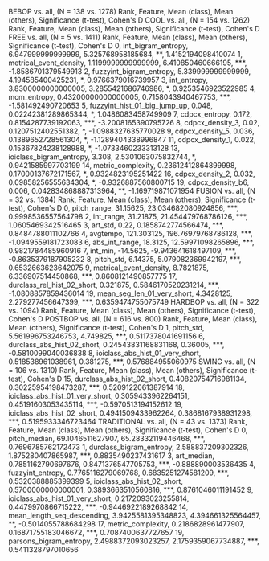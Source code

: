 BEBOP vs. all, (N = 138 vs. 1278)
Rank, Feature, Mean (class), Mean (others), Significance (t-test), Cohen's D
COOL vs. all, (N = 154 vs. 1262)
Rank, Feature, Mean (class), Mean (others), Significance (t-test), Cohen's D
FREE vs. all, (N = 5 vs. 1411)
Rank, Feature, Mean (class), Mean (others), Significance (t-test), Cohen's D
0, int_bigram_entropy, 6.947999999999999, 5.325768958185684, **, 1.4152194098410074
1, metrical_event_density, 1.1199999999999999, 6.410850460666195, ***, -1.8586701379549913
2, fuzzyint_bigram_entropy, 5.339999999999999, 4.194585400425231, *, 0.9766379016739957
3, int_entropy, 3.8300000000000005, 3.2855421686746986, *, 0.9253546923522985
4, mcm_entropy, 0.43200000000000005, 0.7158043940467753, ***, -1.581492490720653
5, fuzzyint_hist_01_big_jump_up, 0.048, 0.02242381289865344, *, 1.0486083458749909
7, cdpcx_entropy, 0.172, 0.8154287739192063, ***, -3.2008165390795726
8, cdpcx_density_3, 0.02, 0.1207512402551382, *, -1.0988327635770028
9, cdpcx_density_5, 0.036, 0.1389652728561304, *, -1.1289404338996847
11, cdpcx_density_1, 0.022, 0.15367824238128988, *, -1.0733460233313128
13, ioiclass_bigram_entropy, 3.308, 2.5301063075832744, *, 0.9421585997703199
14, metric_complexity, 0.23612412864899998, 0.17000137672171567, *, 0.9324823195251422
16, cdpcx_density_2, 0.032, 0.09858256555634304, *, -0.9326887560800715
19, cdpcx_density_b6, 0.006, 0.042834868887313964, **, -1.169719871071954
FUSION vs. all, (N = 32 vs. 1384)
Rank, Feature, Mean (class), Mean (others), Significance (t-test), Cohen's D
0, pitch_range, 31.15625, 23.034682080924856, ***, 0.9998536557564798
2, int_range, 31.21875, 21.454479768786126, ***, 1.0605469342516465
3, art_std, 0.22, 0.1858742774566474, ***, 0.8484788011102766
4, avgtempo, 121.303125, 196.76979768786128, ***, -1.0949559181723083
6, abs_int_range, 18.3125, 12.59971098265896, ***, 0.9821784485960916
7, int_min, -14.5625, -9.943641618497109, ***, -0.8635379187905232
8, pitch_std, 6.14375, 5.079082369942197, ***, 0.6532663623642075
9, metrical_event_density, 8.7821875, 6.336907514450868, ***, 0.8608121490857775
17, durclass_rel_hist_02_short, 0.321875, 0.5846170520231214, ***, -1.0808857859436014
19, mean_seg_len_01_very_short, 4.3428125, 2.279277456647399, ***, 0.6359474755075749
HARDBOP vs. all, (N = 322 vs. 1094)
Rank, Feature, Mean (class), Mean (others), Significance (t-test), Cohen's D
POSTBOP vs. all, (N = 616 vs. 800)
Rank, Feature, Mean (class), Mean (others), Significance (t-test), Cohen's D
1, pitch_std, 5.561996753246753, 4.749825, ***, 0.5117378041691156
6, durclass_abs_hist_02_short, 0.24543831168831168, 0.36005, ***, -0.5810099040036838
8, ioiclass_abs_hist_01_very_short, 0.518538961038961, 0.381275, ***, 0.576884955060975
SWING vs. all, (N = 106 vs. 1310)
Rank, Feature, Mean (class), Mean (others), Significance (t-test), Cohen's D
15, durclass_abs_hist_02_short, 0.40820754716981134, 0.30225954198473287, ***, 0.5209122061387914
18, ioiclass_abs_hist_01_very_short, 0.3059433962264151, 0.45191603053435114, ***, -0.5970513194152612
19, ioiclass_abs_hist_02_short, 0.4941509433962264, 0.3868167938931298, ***, 0.5195933346723464
TRADITIONAL vs. all, (N = 43 vs. 1373)
Rank, Feature, Mean (class), Mean (others), Significance (t-test), Cohen's D
0, pitch_median, 69.1046511627907, 65.28332119446468, ***, 0.7696785762172473
1, durclass_bigram_entropy, 2.588837209302326, 1.875280407865987, ***, 0.8835490237431617
3, art_median, 0.7851162790697676, 0.8471376547705753, ***, -0.888890003536435
4, fuzzyint_entropy, 0.7765116279069768, 0.6835251274581209, ***, 0.5320388885399399
5, ioiclass_abs_hist_02_short, 0.5700000000000001, 0.3893663510560816, ***, 0.8761046011191452
9, ioiclass_abs_hist_01_very_short, 0.2172093023255814, 0.4479970866715222, ***, -0.9446922189268842
14, mean_length_seq_descending, 3.9425581395348823, 4.394661325564457, **, -0.5014055788684298
17, metric_complexity, 0.2186828961477907, 0.16871755183046672, ***, 0.7087400637727657
19, parsons_bigram_entropy, 2.4988372093023257, 2.1759359067734887, ***, 0.5411328797010656
